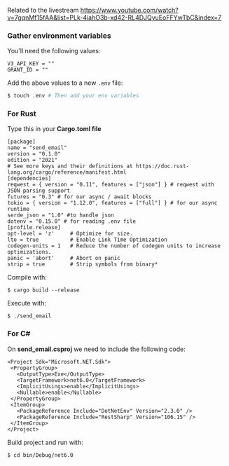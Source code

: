 Related to the livestream https://www.youtube.com/watch?v=7gqnMf15fAA&list=PLk-4iahO3b-xd42-RL4DJQyuEoFFYwTbC&index=7

### Gather environment variables

You'll need the following values:

```text
V3_API_KEY = ""
GRANT_ID = ""
```

Add the above values to a new `.env` file:

```bash
$ touch .env # Then add your env variables
```

### For Rust

Type this in your **Cargo.toml file**

```
[package]
name = "send_email"
version = "0.1.0"
edition = "2021"
# See more keys and their definitions at https://doc.rust-lang.org/cargo/reference/manifest.html
[dependencies]
reqwest = { version = "0.11", features = ["json"] } # reqwest with JSON parsing support
futures = "0.3" # for our async / await blocks
tokio = { version = "1.12.0", features = ["full"] } # for our async runtime
serde_json = "1.0" #to handle json
dotenv = "0.15.0" # for reading .env file
[profile.release]
opt-level = 'z'     # Optimize for size.
lto = true          # Enable Link Time Optimization
codegen-units = 1   # Reduce the number of codegen units to increase optimizations.
panic = 'abort'     # Abort on panic
strip = true        # Strip symbols from binary*
```

Compile with:

```
$ cargo build --release
```

Execute with:

```
$ ./send_email
```

### For C#

On **send_email.csproj** we need to include the following code:

```
<Project Sdk="Microsoft.NET.Sdk">
 <PropertyGroup>
   <OutputType>Exe</OutputType>
   <TargetFramework>net6.0</TargetFramework>
   <ImplicitUsings>enable</ImplicitUsings>
   <Nullable>enable</Nullable>
 </PropertyGroup>
 <ItemGroup>
   <PackageReference Include="DotNetEnv" Version="2.3.0" />
   <PackageReference Include="RestSharp" Version="106.15" />
 </ItemGroup>
</Project>
```

Build project and run with:

```
$ cd bin/Debug/net6.0
```
